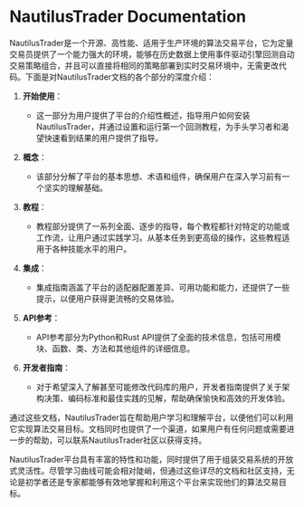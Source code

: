 # NautilusTrader Documentation

NautilusTrader是一个开源、高性能、适用于生产环境的算法交易平台，它为定量交易员提供了一个能力强大的环境，能够在历史数据上使用事件驱动引擎回测自动交易策略组合，并且可以直接将相同的策略部署到实时交易环境中，无需更改代码。下面是对NautilusTrader文档的各个部分的深度介绍：

1. **开始使用**：
   - 这一部分为用户提供了平台的介绍性概述，指导用户如何安装NautilusTrader，并通过设置和运行第一个回测教程，为手头学习者和渴望快速看到结果的用户提供了指导。

2. **概念**：
   - 该部分分解了平台的基本思想、术语和组件，确保用户在深入学习前有一个坚实的理解基础。

3. **教程**：
   - 教程部分提供了一系列全面、逐步的指导，每个教程都针对特定的功能或工作流，让用户通过实践学习。从基本任务到更高级的操作，这些教程适用于各种技能水平的用户。

4. **集成**：
   - 集成指南涵盖了平台的适配器配置差异、可用功能和能力，还提供了一些提示，以便用户获得更流畅的交易体验。

5. **API参考**：
   - API参考部分为Python和Rust API提供了全面的技术信息，包括可用模块、函数、类、方法和其他组件的详细信息。

6. **开发者指南**：
   - 对于希望深入了解甚至可能修改代码库的用户，开发者指南提供了关于架构决策、编码标准和最佳实践的见解，帮助确保愉快和高效的开发体验。

通过这些文档，NautilusTrader旨在帮助用户学习和理解平台，以便他们可以利用它实现算法交易目标。文档同时也提供了一个渠道，如果用户有任何问题或需要进一步的帮助，可以联系NautilusTrader社区以获得支持。

NautilusTrader平台具有丰富的特性和功能，同时提供了用于组装交易系统的开放式灵活性。尽管学习曲线可能会相对陡峭，但通过这些详尽的文档和社区支持，无论是初学者还是专家都能够有效地掌握和利用这个平台来实现他们的算法交易目标。
